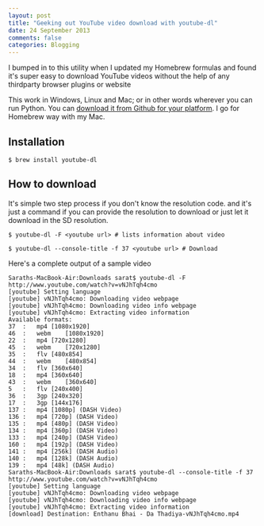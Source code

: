 ```yaml
---
layout: post
title: "Geeking out YouTube video download with youtube-dl"
date: 24 September 2013
comments: false
categories: Blogging
---
```

I bumped in to this utility when I updated my Homebrew formulas and found it's super easy to download YouTube videos without the help of any thirdparty browser plugins or website

This work in Windows, Linux and Mac; or in other words wherever you can run Python. You can [download it from Github for your platform](http://rg3.github.io/youtube-dl/). I go for Homebrew way with my Mac.

## Installation

`$ brew install youtube-dl`

## How to download 
It's simple two step process if you don't know the resolution code. and it's just a command if you can provide the resolution to download or just let it download in the SD  resolution.

```
$ youtube-dl -F <youtube url> # lists information about video

$ youtube-dl --console-title -f 37 <youtube url> # Download
```

Here's a complete output of a sample video

```
Saraths-MacBook-Air:Downloads sarat$ youtube-dl -F http://www.youtube.com/watch?v=vNJhTqh4cmo
[youtube] Setting language
[youtube] vNJhTqh4cmo: Downloading video webpage
[youtube] vNJhTqh4cmo: Downloading video info webpage
[youtube] vNJhTqh4cmo: Extracting video information
Available formats:
37	:	mp4	[1080x1920]
46	:	webm	[1080x1920]
22	:	mp4	[720x1280]
45	:	webm	[720x1280]
35	:	flv	[480x854]
44	:	webm	[480x854]
34	:	flv	[360x640]
18	:	mp4	[360x640]
43	:	webm	[360x640]
5	:	flv	[240x400]
36	:	3gp	[240x320]
17	:	3gp	[144x176]
137	:	mp4	[1080p] (DASH Video)
136	:	mp4	[720p] (DASH Video)
135	:	mp4	[480p] (DASH Video)
134	:	mp4	[360p] (DASH Video)
133	:	mp4	[240p] (DASH Video)
160	:	mp4	[192p] (DASH Video)
141	:	mp4	[256k] (DASH Audio)
140	:	mp4	[128k] (DASH Audio)
139	:	mp4	[48k] (DASH Audio)
Saraths-MacBook-Air:Downloads sarat$ youtube-dl --console-title -f 37 http://www.youtube.com/watch?v=vNJhTqh4cmo
[youtube] Setting language
[youtube] vNJhTqh4cmo: Downloading video webpage
[youtube] vNJhTqh4cmo: Downloading video info webpage
[youtube] vNJhTqh4cmo: Extracting video information
[download] Destination: Enthanu Bhai - Da Thadiya-vNJhTqh4cmo.mp4
```
